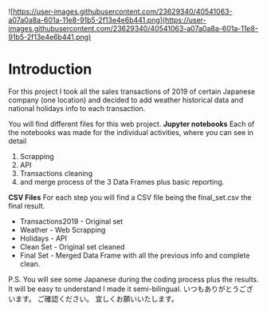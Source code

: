 ![https://user-images.githubusercontent.com/23629340/40541063-a07a0a8a-601a-11e8-91b5-2f13e4e6b441.png](https://user-images.githubusercontent.com/23629340/40541063-a07a0a8a-601a-11e8-91b5-2f13e4e6b441.png)

# Introduction

For this project I took all the sales transactions of 2019 of certain Japanese company (one location) and decided to add weather historical data and national holidays info to each transaction.

You will find different files for this web project.
**Jupyter notebooks**
Each of the notebooks was made for the individual activities, where you can see in detail

1. Scrapping
2. API
3. Transactions cleaning
4. and merge process of the 3 Data Frames plus basic reporting.

**CSV Files**
For each step you will find a CSV file being the final_set.csv the final result.

- Transactions2019 - Original set
- Weather - Web Scrapping
- Holidays - API
- Clean Set - Original set cleaned
- Final Set - Merged Data Frame with all the previous info and complete clean.

P.S. You will see some Japanese during the coding process plus the results. It will be easy to understand I made it semi-bilingual.
いつもありがとうございます。
ご確認ください。
宜しくお願いいたします。